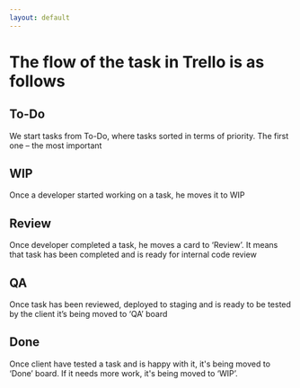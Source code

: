 ```yaml
---
layout: default
---
```


The flow of the task in Trello is as follows
============================================

To-Do
-----

We start tasks from To-Do, where tasks sorted in terms of priority. The first one – the most important

WIP
---

Once a developer started working on a task, he moves it to WIP

Review
------

Once developer completed a task, he moves a card to ‘Review’. It means that task has been completed and is ready for internal code review

QA
--

Once task has been reviewed, deployed to staging and is ready to be tested by the client it’s being moved to ‘QA’ board

Done
----

Once client have tested a task and is happy with it, it's being moved to ‘Done’ board. If it needs more work, it's being moved to ‘WIP’.
